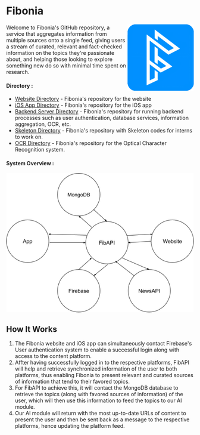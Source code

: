 # Fibonia

<img src="./img/FibLogoHighRes.png" align="right"
     alt="Fibonia Logo" width="178" height="178">

Welcome to Fibonia's GitHub repository, a service that aggregates information from multiple sources onto a single feed, giving users a stream of curated, relevant and fact-checked information on the topics they're passionate about, and helping those looking to explore something new do so with minimal time spent on research.

#### **Directory :**
* [Website Directory](https://github.com/Fibonia/FiboniaWebsite) - Fibonia's repository for the website
* [iOS App Directory](https://github.com/Fibonia/FiboniaApp) - Fibonia's repository for the iOS app
* [Backend Server Directory](https://github.com/Fibonia/FiboniaServer) - Fibonia's repository for running backend processes such as user authentication, database services, information aggregation, OCR, etc.
* [Skeleton Directory](https://github.com/Fibonia/FiboniaSkeleton) - Fibonia's repository with Skeleton codes for interns to work on.
* [OCR Directory](https://github.com/Fibonia/OCR) - Fibonia's repository for the Optical Character Recognition system.

#### **System Overview :**

<p align="center">
  <img src="./img/image.png" alt="Demo System Overview" width="738">
</p>

## How It Works

1. The Fibonia website and iOS app can simultaneously contact Firebase's User authentication system to enable a successful login along with access to the content platform. 
2. Affter having successfully logged in to the respective platforms, FibAPI will help and retrieve synchronized information of the user to both platforms, thus enabling Fibonia to present relevant and curated sources of information that tend to their favored topics. 
3. For FibAPI to achieve this, it will contact the MongoDB database to retrieve the topics (along with favored sources of information) of the user, which will then use this information to feed the topics to our AI module.
4. Our AI module will return with the most up-to-date URLs of content to present the user and then be sent back as a message to the respective platforms, hence updating the platform feed.
